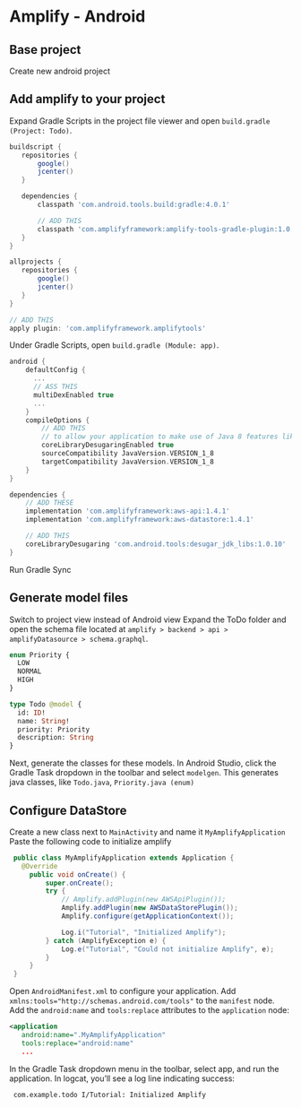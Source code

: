 
# Amplify - Android

## Base project
Create new android project

## Add amplify to your project
Expand Gradle Scripts in the project file viewer and open `build.gradle (Project: Todo)`.

``` gradle
buildscript {
   repositories {
       google()
       jcenter()
   }

   dependencies {
       classpath 'com.android.tools.build:gradle:4.0.1'

       // ADD THIS
       classpath 'com.amplifyframework:amplify-tools-gradle-plugin:1.0.1'
   }
}

allprojects {
   repositories {
       google()
       jcenter()
   }
}

// ADD THIS
apply plugin: 'com.amplifyframework.amplifytools'
```

Under Gradle Scripts, open `build.gradle (Module: app)`.
``` gradle
android {
    defaultConfig {
      ...
      // ASS THIS
      multiDexEnabled true
      ...
    }
    compileOptions {
        // ADD THIS
        // to allow your application to make use of Java 8 features like Lambda expressions
        coreLibraryDesugaringEnabled true
        sourceCompatibility JavaVersion.VERSION_1_8
        targetCompatibility JavaVersion.VERSION_1_8
    }
}

dependencies {
    // ADD THESE
    implementation 'com.amplifyframework:aws-api:1.4.1'
    implementation 'com.amplifyframework:aws-datastore:1.4.1'

    // ADD THIS
    coreLibraryDesugaring 'com.android.tools:desugar_jdk_libs:1.0.10'
}
```
Run Gradle Sync

## Generate model files
Switch to project view instead of Android view
Expand the ToDo folder and open the schema file located at `amplify > backend > api > amplifyDatasource > schema.graphql`.

``` graphql
enum Priority {
  LOW
  NORMAL
  HIGH
}

type Todo @model {
  id: ID!
  name: String!
  priority: Priority
  description: String
}
```
Next, generate the classes for these models. In Android Studio, click the Gradle Task dropdown in the toolbar and select `modelgen`. This generates java classes, like `Todo.java`, `Priority.java (enum)`

## Configure DataStore
Create a new class next to `MainActivity` and name it `MyAmplifyApplication`
Paste the following code to initialize amplify
``` java
 public class MyAmplifyApplication extends Application {
   @Override
     public void onCreate() {
         super.onCreate();
         try {
             // Amplify.addPlugin(new AWSApiPlugin());
             Amplify.addPlugin(new AWSDataStorePlugin());
             Amplify.configure(getApplicationContext());

             Log.i("Tutorial", "Initialized Amplify");
         } catch (AmplifyException e) {
             Log.e("Tutorial", "Could not initialize Amplify", e);
         }
     }
 }
```
Open `AndroidManifest.xml` to configure your application.
Add `xmlns:tools="http://schemas.android.com/tools"` to the `manifest` node.
Add the `android:name` and `tools:replace` attributes to the `application` node:

```xml
<application
   android:name=".MyAmplifyApplication"
   tools:replace="android:name"
   ...
```

In the Gradle Task dropdown menu in the toolbar, select app, and run the application. In logcat, you’ll see a log line indicating success:
```
 com.example.todo I/Tutorial: Initialized Amplify
 ```
 

